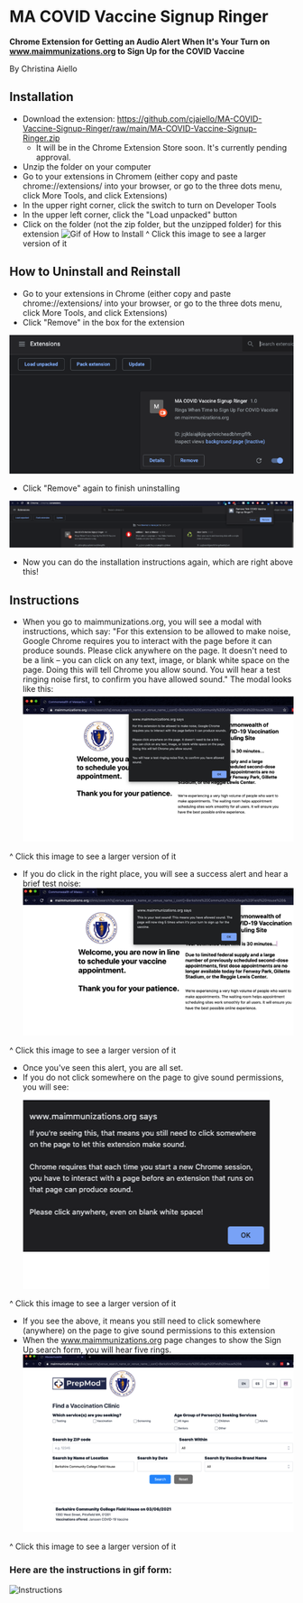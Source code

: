 # MA COVID Vaccine Signup Ringer

**Chrome Extension for Getting an Audio Alert When It's Your Turn on www.maimmunizations.org to Sign Up for the COVID Vaccine**

By Christina Aiello

## Installation
* Download the extension: https://github.com/cjaiello/MA-COVID-Vaccine-Signup-Ringer/raw/main/MA-COVID-Vaccine-Signup-Ringer.zip
  * It will be in the Chrome Extension Store soon. It's currently pending approval.
* Unzip the folder on your computer
* Go to your extensions in Chromem (either copy and paste chrome://extensions/ into your browser, or go to the three dots menu, click More Tools, and click Extensions)
* In the upper right corner, click the switch to turn on Developer Tools
* In the upper left corner, click the "Load unpacked" button
* Click on the folder (not the zip folder, but the unzipped folder) for this extension
![Gif of How to Install](/images/how-to-install.gif)
^ Click this image to see a larger version of it

## How to Uninstall and Reinstall
* Go to your extensions in Chrome (either copy and paste chrome://extensions/ into your browser, or go to the three dots menu, click More Tools, and click Extensions)
* Click "Remove" in the box for the extension

![Uninstall 1](/images/promo-5.png)

* Click "Remove" again to finish uninstalling

![Uninstall 2](/images/promo-6.png)

* Now you can do the installation instructions again, which are right above this!

## Instructions
* When you go to maimmunizations.org, you will see a modal with instructions, which say:
"For this extension to be allowed to make noise, Google Chrome requires you to interact with the page before it can produce sounds. Please click anywhere on the page. It doesn't need to be a link – you can click on any text, image, or blank white space on the page. Doing this will tell Chrome you allow sound. You will hear a test ringing noise first, to confirm you have allowed sound." The modal looks like this:
![Instructions Alert](/images/promo-1.png)

^ Click this image to see a larger version of it

* If you do click in the right place, you will see a success alert and hear a brief test noise:
![Test Sound Confirmation Alert](/images/promo-2.png)

^ Click this image to see a larger version of it

  * Once you've seen this alert, you are all set.
* If you do not click somewhere on the page to give sound permissions, you will see:
![Need Sound Permissions Alert](/images/promo-3.png)

^ Click this image to see a larger version of it

* If you see the above, it means you still need to click somewhere (anywhere) on the page to give sound permissions to this extension
* When the www.maimmunizations.org page changes to show the Sign Up search form, you will hear five rings.
![Sign Up Form](/images/promo-4.png)

^ Click this image to see a larger version of it

### Here are the instructions in gif form:
![Instructions](/images/instructions.gif)
